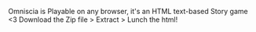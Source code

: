 Omniscia is Playable on any browser, it's an HTML text-based Story game <3
Download the Zip file > Extract > Lunch the html!
